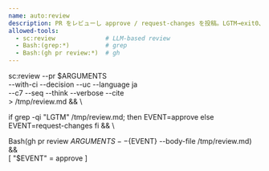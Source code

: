 ```yaml
---
name: auto:review
description: PR をレビューし approve / request-changes を投稿。LGTM→exit0、要修正→exit1。
allowed-tools:
  - sc:review              # LLM-based review
  - Bash:(grep:*)          # grep
  - Bash:(gh pr review:*)  # gh
---
```


sc:review --pr $ARGUMENTS \
          --with-ci --decision --uc --language ja \
          --c7 --seq --think --verbose --cite \
          > /tmp/review.md && \

if grep -qi "LGTM" /tmp/review.md; then
  EVENT=approve
else
  EVENT=request-changes
fi && \

Bash(gh pr review $ARGUMENTS --${EVENT} --body-file /tmp/review.md) && \
[ "$EVENT" = approve ]
